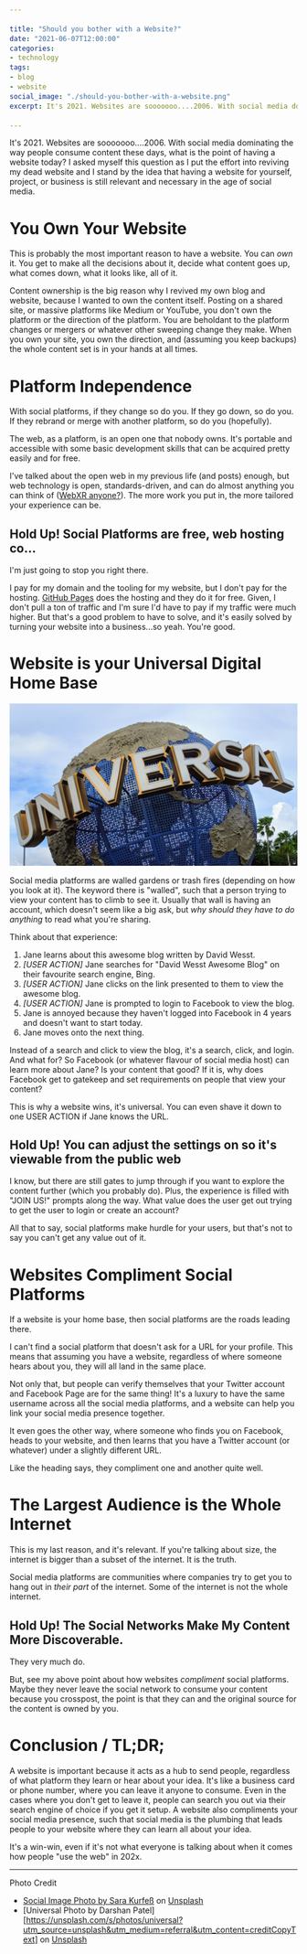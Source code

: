 ```yaml
---

title: "Should you bother with a Website?"
date: "2021-06-07T12:00:00"
categories:
- technology
tags:
- blog
- website
social_image: "./should-you-bother-with-a-website.png"
excerpt: It's 2021. Websites are sooooooo....2006. With social media dominating the way people consume content these days, what is the point of having a website today? I asked myself this question as I put the effort into reviving my dead website and I stand by the idea that having a website for yourself, project, or business is a need rather than a nice-to-have.

---
```


It's 2021. Websites are sooooooo....2006. With social media dominating the way people consume content these days, what is the point of having a website today? I asked myself this question as I put the effort into reviving my dead website and I stand by the idea that having a website for yourself, project, or business is still relevant and necessary in the age of social media.

# You Own Your Website
This is probably the most important reason to have a website. You can _own_ it. You get to make all the decisions about it, decide what content goes up, what comes down, what it looks like, all of it. 

Content ownership is the big reason why I revived my own blog and website, because I wanted to own the content itself. Posting on a shared site, or massive platforms like Medium or YouTube, you don't own the platform or the direction of the platform. You are beholdant to the platform changes or mergers or whatever other sweeping change they make. When you own your site, you own the direction, and (assuming you keep backups) the whole content set is in your hands at all times.

# Platform Independence
With social platforms, if they change so do you. If they go down, so do you. If they rebrand or merge with another platform, so do you (hopefully).

The web, as a platform, is an open one that nobody owns. It's portable and accessible with some basic development skills that can be acquired pretty easily and for free. 

I've talked about the open web in my previous life (and posts) enough, but web technology is open, standards-driven, and can do almost anything you can think of ([WebXR anyone?](https://mixedreality.mozilla.org/hello-webxr/)). The more work you put in, the more tailored your experience can be. 

## Hold Up! Social Platforms are free, web hosting co...
I'm just going to stop you right there. 

I pay for my domain and the tooling for my website, but I don't pay for the hosting. [GitHub Pages](https://pages.github.com) does the hosting and they do it for free. Given, I don't pull a ton of traffic and I'm sure I'd have to pay if my traffic were much higher. But that's a good problem to have to solve, and it's easily solved by turning your website into a business...so yeah. You're good.

# Website is your Universal Digital Home Base

![Universal Studios Globe](./darshan-patel-IMyqcG3N1iE-unsplash.jpg)

Social media platforms are walled gardens or trash fires (depending on how you look at it). The keyword there is "walled", such that a person trying to view your content has to climb to see it. Usually that wall is having an account, which doesn't seem like a big ask, but _why should they have to do anything_ to read what you're sharing.

Think about that experience:

1. Jane learns about this awesome blog written by David Wesst.
2. _[USER ACTION]_ Jane searches for "David Wesst Awesome Blog" on their favourite search engine, Bing.
3. _[USER ACTION]_ Jane clicks on the link presented to them to view the awesome blog.
4. _[USER ACTION]_ Jane is prompted to login to Facebook to view the blog.
5. Jane is annoyed because they haven't logged into Facebook in 4 years and doesn't want to start today.
6. Jane moves onto the next thing.

Instead of a search and click to view the blog, it's a search, click, and login. And what for? So Facebook (or whatever flavour of social media host) can learn more about Jane? Is your content that good? If it is, why does Facebook get to gatekeep and set requirements on people that view your content?

This is why a website wins, it's universal. You can even shave it down to one USER ACTION if Jane knows the URL. 

## Hold Up! You can adjust the settings on <SOCIAL PLATFORM> so it's viewable from the public web
I know, but there are still gates to jump through if you want to explore the content further (which you probably do).  Plus, the experience is filled with "JOIN US!" prompts along the way. What value does the user get out trying to get the user to login or create an account? 

All that to say, social platforms make hurdle for your users, but that's not to say you can't get any value out of it. 

# Websites Compliment Social Platforms
If a website is your home base, then social platforms are the roads leading there.

I can't find a social platform that doesn't ask for a URL for your profile. This means that assuming you have a website, regardless of where someone hears about you, they will all land in the same place. 

Not only that, but people can verify themselves that your Twitter account and Facebook Page are for the same thing! It's a luxury to have the same username across all the social media platforms, and a website can help you link your social media presence together.

It even goes the other way, where someone who finds you on Facebook, heads to your website, and then learns that you have a Twitter account (or whatever) under a slightly different URL.

Like the heading says, they compliment one and another quite well.

# The Largest Audience is the Whole Internet
This is my last reason, and it's relevant. If you're talking about size, the internet is bigger than a subset of the internet. It is the truth. 

Social media platforms are communities where companies try to get you to hang out in _their part_ of the internet. Some of the internet is not the whole internet. 

## Hold Up! The Social Networks Make My Content More Discoverable.
They very much do.

But, see my above point about how websites _compliment_ social platforms. Maybe they never leave the social network to consume your content because you crosspost, the point is that they can and the original source for the content is owned by you.

# Conclusion / TL;DR;
A website is important because it acts as a hub to send people, regardless of what platform they learn or hear about your idea. It's like a business card or phone number, where you can leave it anyone to consume. Even in the cases where you don't get to leave it, people can search you out via their search engine of choice if you get it setup. A website also compliments your social media presence, such that social media is the plumbing that leads people to your website where they can learn all about your idea.

It's a win-win, even if it's not what everyone is talking about when it comes how people "use the web" in 202x.

---
Photo Credit

- [Social Image Photo by Sara Kurfeß]("https://unsplash.com/@stereophototyp?utm_source=unsplash&utm_medium=referral&utm_content=creditCopyText") on [Unsplash]("https://unsplash.com/s/photos/social-media?utm_source=unsplash&utm_medium=referral&utm_content=creditCopyText")
- [Universal Photo by Darshan Patel][https://unsplash.com/s/photos/universal?utm_source=unsplash&utm_medium=referral&utm_content=creditCopyText] on [Unsplash](https://unsplash.com/@darshanp9?utm_source=unsplash&utm_medium=referral&utm_content=creditCopyText)
